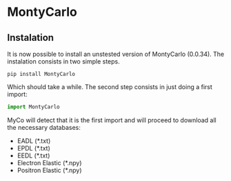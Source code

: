 # MontyCarlo

## Instalation

It is now possible to install an unstested version of MontyCarlo (0.0.34). The instalation consists in two simple steps.

```
pip install MontyCarlo
```

Which should take a while. The second step consists in just doing a first import:

```python 
import MontyCarlo
```

MyCo will detect that it is the first import and will proceed to download all the necessary databases:

- EADL (\*.txt)
- EPDL (\*.txt)
- EEDL (\*.txt)
- Electron Elastic (\*.npy)
- Positron Elastic (\*.npy)

